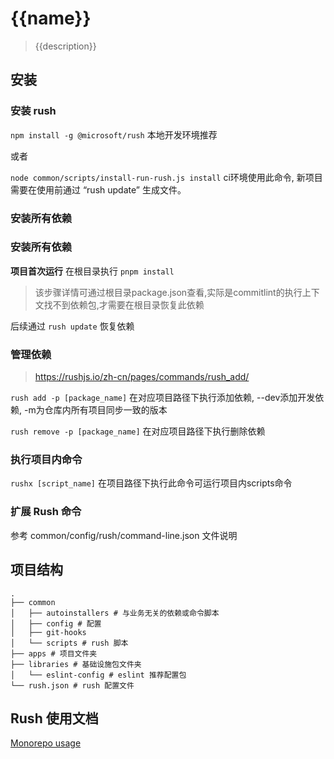 # {{name}}
> {{description}}

## 安装
### 安装 rush
`npm install -g @microsoft/rush` 本地开发环境推荐

或者

`node common/scripts/install-run-rush.js install` ci环境使用此命令, 新项目需要在使用前通过 “rush update” 生成文件。

### 安装所有依赖

### 安装所有依赖

**项目首次运行** 在根目录执行 `pnpm install`
> 该步骤详情可通过根目录package.json查看,实际是commitlint的执行上下文找不到依赖包,才需要在根目录恢复此依赖

后续通过 `rush update` 恢复依赖

### 管理依赖
> https://rushjs.io/zh-cn/pages/commands/rush_add/

`rush add -p [package_name]` 在对应项目路径下执行添加依赖, --dev添加开发依赖, -m为仓库内所有项目同步一致的版本

`rush remove -p [package_name]` 在对应项目路径下执行删除依赖

### 执行项目内命令

`rushx [script_name]` 在项目路径下执行此命令可运行项目内scripts命令

### 扩展 Rush 命令

参考 common/config/rush/command-line.json 文件说明

## 项目结构

```
.
├── common
│   ├── autoinstallers # 与业务无关的依赖或命令脚本
│   ├── config # 配置
│   ├── git-hooks
│   └── scripts # rush 脚本
├── apps # 项目文件夹
├── libraries # 基础设施包文件夹
│   └── eslint-config # eslint 推荐配置包
└── rush.json # rush 配置文件
```

## Rush 使用文档

[Monorepo usage](https://rushjs.io/)
